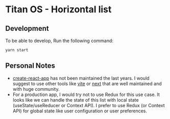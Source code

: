 # Titan OS - Horizontal list

## Development

To be able to develop, Run the following command:

```
yarn start
```

## Personal Notes

- [create-react-app](https://create-react-app.dev/) has not been maintained the last years. I would suggest to use other tools like [vite](https://vitejs.dev/) or [next](https://nextjs.org/) that are well maintained and with huge community.
- For a production app, I would try not to use Redux for this use case. It looks like we can handle the state of this list with local state (useState/useReducer or Context API). I prefer to use Redux (or Context API) for global state like user configuration or user preferences.
